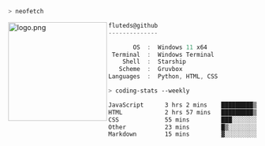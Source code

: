 ```zsh
> neofetch
```

<!--img align="left" src="https://github.com/fluteds.png" alt="logo.png" width="200"/>-->
<img align="left" src="https://external-content.duckduckgo.com/iu/?u=https%3A%2F%2F78.media.tumblr.com%2F975fca5f82161b190efdcaa05ffbd4ec%2Ftumblr_p6q6m9TJF01x3p3jmo1_500.png&f=1&nofb=1" alt="logo.png" width="200"/>

```csharp
fluteds@github
--------------

       OS  :  Windows 11 x64
 Terminal  :  Windows Terminal
    Shell  :  Starship
   Scheme  :  Gruvbox
Languages  :  Python, HTML, CSS
```

```zsh
> coding-stats --weekly
```

<!--START_SECTION:waka-->

```txt
JavaScript      3 hrs 2 mins    █████████▒░░░░░░░░░░░░░░░   37.92 %
HTML            2 hrs 57 mins   █████████▒░░░░░░░░░░░░░░░   37.07 %
CSS             55 mins         ███░░░░░░░░░░░░░░░░░░░░░░   11.50 %
Other           23 mins         █▒░░░░░░░░░░░░░░░░░░░░░░░   04.86 %
Markdown        15 mins         ▓░░░░░░░░░░░░░░░░░░░░░░░░   03.14 %
```

<!--END_SECTION:waka-->
